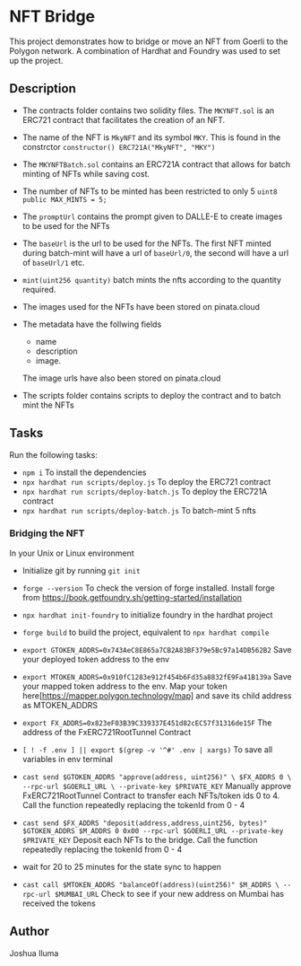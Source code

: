 # NFT Bridge

This project demonstrates how to bridge or move an NFT from Goerli to the Polygon network. A combination of Hardhat and Foundry was used to set up the project.

## Description
- The contracts folder contains two solidity files. The `MKYNFT.sol` is an ERC721 contract that facilitates the creation of an NFT.

- The name of the NFT is `MkyNFT` and its symbol `MKY`. This is found in the constrctor `constructor() ERC721A("MkyNFT", "MKY")`

- The `MKYNFTBatch.sol` contains an ERC721A contract that allows for batch minting of NFTs while saving cost. 

- The number of NFTs to be minted has been restricted to only 5 ``uint8 public MAX_MINTS = 5;``

- The `promptUrl` contains the prompt given to DALLE-E to create images to be used for the NFTs

- The `baseUrl` is the url to be used for the NFTs. The first NFT minted during batch-mint will have a url of `baseUrl/0`, the second will have a url of `baseUrl/1` etc.

- `mint(uint256 quantity)` batch mints the nfts according to the quantity required.

- The images used for the NFTs have been stored on pinata.cloud
- The metadata have the follwing fields
    - name
    - description
    - image.
    
    The image urls have also been stored on pinata.cloud

- The scripts folder contains scripts to deploy the contract and to batch mint the NFTs

## Tasks

Run the following tasks:
- ``npm i`` To install the dependencies
- ``npx hardhat run scripts/deploy.js`` To deploy the ERC721 contract
- ``npx hardhat run scripts/deploy-batch.js`` To deploy the ERC721A contract
- ``npx hardhat run scripts/deploy-batch.js`` To batch-mint 5 nfts

### Bridging the NFT

In your Unix or Linux environment 

- Initialize git by running `git init`

- `forge --version` To check the version of forge installed. Install forge from https://book.getfoundry.sh/getting-started/installation

- `npx hardhat init-foundry` to initialize foundry in the hardhat project

- `forge build` to build the project, equivalent to `npx hardhat compile` 

- `export GTOKEN_ADDRS=0x743AeC8E865a7CB2A83BF379e5Bc97a14DB562B2` Save your deployed token address to the env

- `export MTOKEN_ADDRS=0x910fC1283e912f454b6Fd35a8832fE9Fa41B139a` Save your mapped token address to the env. Map your token here[https://mapper.polygon.technology/map] and save its child address as MTOKEN_ADDRS 

- `export FX_ADDRS=0x823eF03B39C339337E451d82cEC57f31316de15F` The address of the FxERC721RootTunnel Contract

- `[ ! -f .env ] || export $(grep -v '^#' .env | xargs)` To save all variables in env terminal

- `cast send $GTOKEN_ADDRS "approve(address, uint256)" \ $FX_ADDRS 0 \ --rpc-url $GOERLI_URL \ --private-key $PRIVATE_KEY` Manually approve FxERC721RootTunnel Contract to transfer each NFTs/token ids 0 to 4. Call the function repeatedly replacing the tokenId from 0 - 4

- `cast send $FX_ADDRS "deposit(address,address,uint256, bytes)" $GTOKEN_ADDRS $M_ADDRS 0 0x00 --rpc-url $GOERLI_URL --private-key $PRIVATE_KEY` Deposit each NFTs to the bridge. Call the function repeatedly replacing the tokenId from 0 - 4

- wait for 20 to 25 minutes for the state sync to happen

- `cast call $MTOKEN_ADDRS "balanceOf(address)(uint256)" $M_ADDRS \ --rpc-url $MUMBAI_URL` Check to see if your new address on Mumbai has received the tokens

## Author
Joshua Iluma
